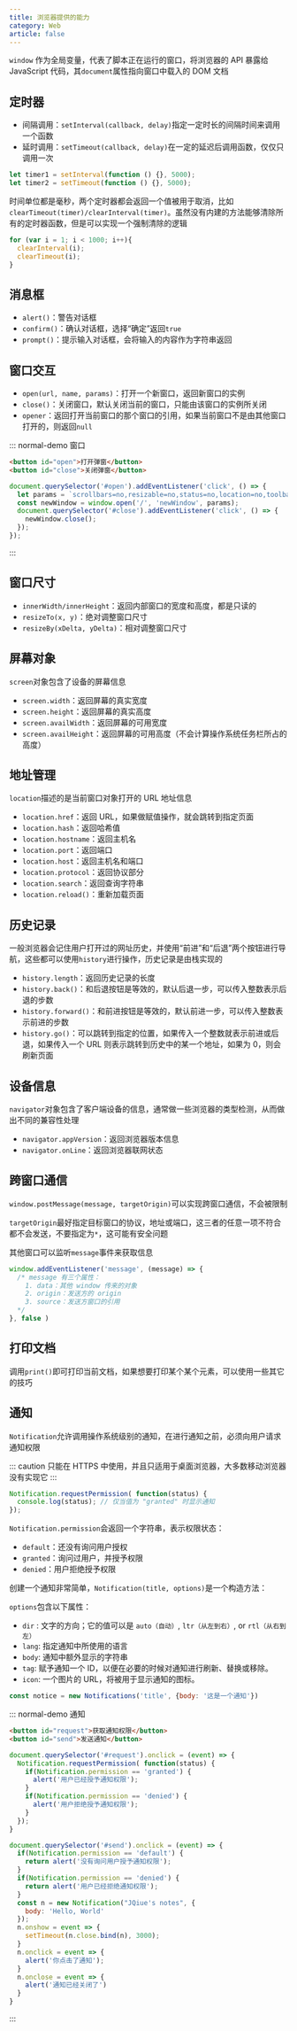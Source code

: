 ```yaml
---
title: 浏览器提供的能力
category: Web
article: false
---
```


`window` 作为全局变量，代表了脚本正在运行的窗口，将浏览器的 API 暴露给 JavaScript 代码，其`document`属性指向窗口中载入的 DOM 文档

## 定时器

+ 间隔调用：`setInterval(callback, delay)`指定一定时长的间隔时间来调用一个函数
+ 延时调用：`setTimeout(callback, delay)`在一定的延迟后调用函数，仅仅只调用一次

```js
let timer1 = setInterval(function () {}, 5000);
let timer2 = setTimeout(function () {}, 5000);
```

时间单位都是毫秒，两个定时器都会返回一个值被用于取消，比如`clearTimeout(timer)/clearInterval(timer)`。虽然没有内建的方法能够清除所有的定时器函数，但是可以实现一个强制清除的逻辑

```js
for (var i = 1; i < 1000; i++){
  clearInterval(i);
  clearTimeout(i);
}
```

## 消息框

+ `alert()`：警告对话框
+ `confirm()`：确认对话框，选择“确定”返回`true`
+ `prompt()`：提示输入对话框，会将输入的内容作为字符串返回

## 窗口交互

+ `open(url, name, params)`：打开一个新窗口，返回新窗口的实例
+ `close()`：关闭窗口，默认关闭当前的窗口，只能由该窗口的实例所关闭
+ `opener`：返回打开当前窗口的那个窗口的引用，如果当前窗口不是由其他窗口打开的，则返回`null`

::: normal-demo 窗口

```html
<button id="open">打开弹窗</button>
<button id="close">关闭弹窗</button>
```

```js
document.querySelector('#open').addEventListener('click', () => {
  let params = `scrollbars=no,resizable=no,status=no,location=no,toolbar=nomenubar=no,width=0,height=0,left=-1000,top=-1000`;
  const newWindow = window.open('/', 'newWindow', params);
  document.querySelector('#close').addEventListener('click', () => {
    newWindow.close();
  });
});
```

:::

## 窗口尺寸

+ `innerWidth/innerHeight`：返回内部窗口的宽度和高度，都是只读的
+ `resizeTo(x, y)`：绝对调整窗口尺寸
+ `resizeBy(xDelta, yDelta)`：相对调整窗口尺寸

## 屏幕对象

`screen`对象包含了设备的屏幕信息

+ `screen.width`：返回屏幕的真实宽度
+ `screen.height`：返回屏幕的真实高度
+ `screen.availWidth`：返回屏幕的可用宽度
+ `screen.availHeight`：返回屏幕的可用高度（不会计算操作系统任务栏所占的高度）

## 地址管理

`location`描述的是当前窗口对象打开的 URL 地址信息

+ `location.href`：返回 URL，如果做赋值操作，就会跳转到指定页面
+ `location.hash`：返回哈希值
+ `location.hostname`：返回主机名
+ `location.port`：返回端口
+ `location.host`：返回主机名和端口
+ `location.protocol`：返回协议部分
+ `location.search`：返回查询字符串
+ `location.reload()`：重新加载页面

## 历史记录

一般浏览器会记住用户打开过的网址历史，并使用“前进”和“后退”两个按钮进行导航，这些都可以使用`history`进行操作，历史记录是由栈实现的

+ `history.length`：返回历史记录的长度
+ `history.back()`：和后退按钮是等效的，默认后退一步，可以传入整数表示后退的步数
+ `history.forward()`：和前进按钮是等效的，默认前进一步，可以传入整数表示前进的步数
+ `history.go()`：可以跳转到指定的位置，如果传入一个整数就表示前进或后退，如果传入一个 URL 则表示跳转到历史中的某一个地址，如果为 0，则会刷新页面

## 设备信息

`navigator`对象包含了客户端设备的信息，通常做一些浏览器的类型检测，从而做出不同的兼容性处理

+ `navigator.appVersion`：返回浏览器版本信息
+ `navigator.onLine`：返回浏览器联网状态

## 跨窗口通信

`window.postMessage(message, targetOrigin)`可以实现跨窗口通信，不会被限制

`targetOrigin`最好指定目标窗口的协议，地址或端口，这三者的任意一项不符合都不会发送，不要指定为`*`，这可能有安全问题

其他窗口可以监听`message`事件来获取信息

```js
window.addEventListener('message', (message) => {
  /* message 有三个属性：
    1. data：其他 window 传来的对象
    2. origin：发送方的 origin 
    3. source：发送方窗口的引用
  */
}, false )
```

## 打印文档

调用`print()`即可打印当前文档，如果想要打印某个某个元素，可以使用一些其它的技巧

## 通知

`Notification`允许调用操作系统级别的通知，在进行通知之前，必须向用户请求通知权限

::: caution
只能在 HTTPS 中使用，并且只适用于桌面浏览器，大多数移动浏览器没有实现它
:::

```js
Notification.requestPermission( function(status) {
  console.log(status); // 仅当值为 "granted" 时显示通知
});
```

`Notification.permission`会返回一个字符串，表示权限状态：

+ `default`：还没有询问用户授权
+ `granted`：询问过用户，并授予权限
+ `denied`：用户拒绝授予权限

创建一个通知非常简单，`Notification(title, options)`是一个构造方法：

`options`包含以下属性：

+ `dir` : 文字的方向；它的值可以是 `auto（自动）`, `ltr（从左到右）`, or `rtl（从右到左）`
+ `lang`: 指定通知中所使用的语言
+ `body`: 通知中额外显示的字符串
+ `tag`: 赋予通知一个 ID，以便在必要的时候对通知进行刷新、替换或移除。
+ `icon`: 一个图片的 URL，将被用于显示通知的图标。

```js
const notice = new Notifications('title', {body: '这是一个通知'})
```

::: normal-demo 通知

```html
<button id="request">获取通知权限</button>
<button id="send">发送通知</button>
```

```js
document.querySelector('#request').onclick = (event) => {
  Notification.requestPermission( function(status) {
    if(Notification.permission == 'granted') {
      alert('用户已经授予通知权限');
    }
    if(Notification.permission == 'denied') {
      alert('用户拒绝授予通知权限');
    }
  });
}

document.querySelector('#send').onclick = (event) => {
  if(Notification.permission == 'default') {
    return alert('没有询问用户授予通知权限');
  }
  if(Notification.permission == 'denied') {
    return alert('用户已经拒绝通知权限');
  }
  const n = new Notification("JQiue's notes", {
    body: 'Hello, World'
  });
  n.onshow = event => {
    setTimeout(n.close.bind(n), 3000);
  }
  n.onclick = event => {
    alert('你点击了通知');
  }
  n.onclose = event => {
    alert('通知已经关闭了')
  }
}
```

:::
